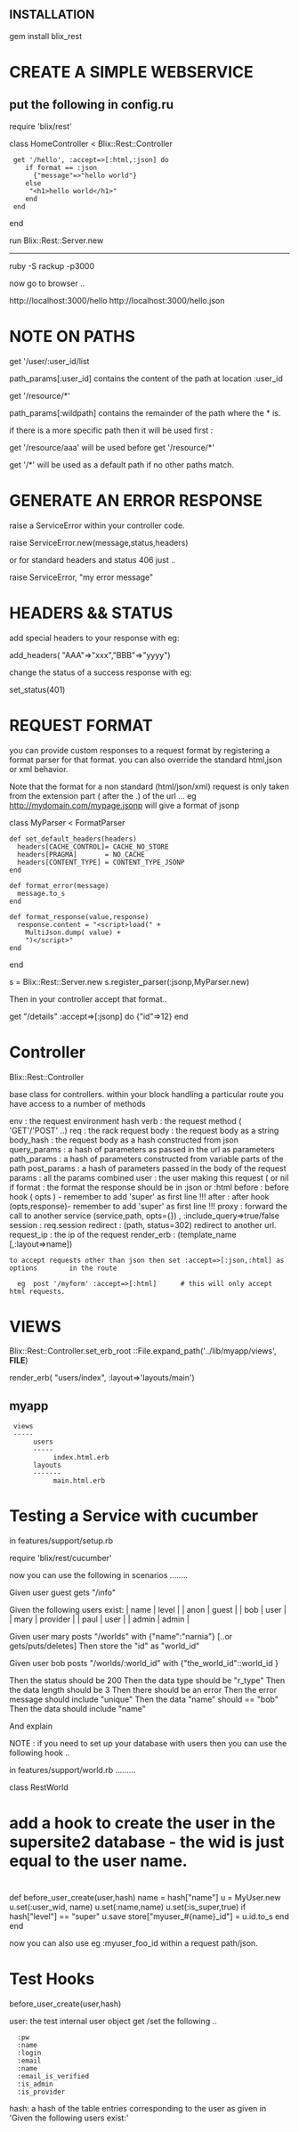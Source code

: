 INSTALLATION
------------------

gem install blix_rest

CREATE A SIMPLE WEBSERVICE 
===========================


put the following in config.ru
--------------------------------

require 'blix/rest'

class HomeController < Blix::Rest::Controller

     get '/hello', :accept=>[:html,:json] do
        if format == :json
          {"message"=>"hello world"}
        else
         "<h1>hello world</h1>"
        end
     end
end

run Blix::Rest::Server.new



-------------------------------
ruby -S rackup -p3000


now go to browser ..

http://localhost:3000/hello
http://localhost:3000/hello.json

NOTE ON PATHS
===================================================
get '/user/:user_id/list

path_params[:user_id] contains the content of the path at location :user_id

get '/resource/*'

path_params[:wildpath] contains the remainder of the path where the * is.

if there is a more specific path then it will be used first :

get '/resource/aaa' will be used before get '/resource/*'

get '/*' will be used as a default path if no other paths match.



GENERATE AN ERROR RESPONSE
===========================
raise a ServiceError within your controller code.

   raise ServiceError.new(message,status,headers)

or for standard headers and status 406 just ..

   raise ServiceError, "my error message" 

HEADERS && STATUS
=================

add special headers to your response with eg:
   
   add_headers( "AAA"=>"xxx","BBB"=>"yyyy")
   
change the status of a success response with eg:

   set_status(401) 

REQUEST FORMAT
==================

you can provide custom responses to a request format by registering a format parser
for that format. you can also override the standard html,json or xml behavior.

Note that the format for a non standard (html/json/xml) request is only taken from
the extension part ( after the .) of the url ... eg 
  http://mydomain.com/mypage.jsonp will give a format of jsonp

class MyParser < FormatParser
    
    def set_default_headers(headers)
      headers[CACHE_CONTROL]= CACHE_NO_STORE 
      headers[PRAGMA]       = NO_CACHE 
      headers[CONTENT_TYPE] = CONTENT_TYPE_JSONP
    end
    
    def format_error(message)
      message.to_s
    end
    
    def format_response(value,response)
      response.content = "<script>load(" +
        MultiJson.dump( value) +
        ")</script>"
    end
end


s = Blix::Rest::Server.new
s.register_parser(:jsonp,MyParser.new)

Then in your controller accept that format..

get "/details" :accept=>[:jsonp] do
    {"id"=>12}
end


Controller
===============
Blix::Rest::Controller  

 base class for controllers. within your block handling a particular route you
 have access to a number of methods

   env          : the request environment hash
   verb         : the request method ( 'GET'/'POST' ..)
   req          : the rack request
   body         : the request body as a string
   body_hash    : the request body as a hash constructed from json
   query_params : a hash of parameters as passed in the url as parameters
   path_params  : a hash of parameters constructed from variable parts of the path
   post_params  : a hash of parameters passed in the body of the request
   params       : all the params combined
   user         : the user making this request ( or nil if 
   format       : the format the response should be in :json or :html
   before       : before hook ( opts ) - remember to add 'super' as first line !!!
   after        : after hook (opts,response)- remember to add 'super' as first line !!!
   proxy        : forward the call to another service (service,path, opts={}) , :include_query=>true/false
   session      : req.session
   redirect     : (path, status=302) redirect to another url.
   request_ip   : the ip of the request
   render_erb   : (template_name [,:layout=>name])
  
  
    to accept requests other than json then set :accept=>[:json,:html] as options        in the route

      eg  post '/myform' :accept=>[:html]      # this will only accept html requests.
  
VIEWS
=======

Blix::Rest::Controller.set_erb_root ::File.expand_path('../lib/myapp/views',  __FILE__)

render_erb( "users/index", :layout=>'layouts/main')

myapp
-----
     views
     -----
          users
          -----
               index.html.erb
          layouts
          -------
               main.html.erb


Testing a Service with cucumber
=================================

in features/support/setup.rb

   require 'blix/rest/cucumber'
   

   
now you can use the following in scenarios ........

Given user guest gets "/info"

Given the following users exist:
      | name  | level |
      | anon  | guest |
      | bob   | user  |
      | mary  | provider  |
      | paul  | user  |
      | admin | admin |
      
Given user mary posts "/worlds" with {"name":"narnia"}    [..or gets/puts/deletes]
Then store the "id" as "world_id"  

Given user bob posts "/worlds/:world_id" with  {"the_world_id"::world_id }

Then the status should be 200
Then the data type should be "r_type"
Then the data length should be 3
Then there should be an error
Then the error message should include "unique"
Then the data "name" should == "bob"
Then the data should include "name"

And explain


NOTE : if you need to set up your database with users then you can use the following hook ..

in features/support/world.rb .........

class RestWorld
  
  # add a hook to create the user in the supersite2 database - the wid is just equal to the user name.
  #
  def before_user_create(user,hash)
    name = hash["name"]
    u = MyUser.new
    u.set(:user_wid, name)
    u.set(:name,name)
    u.set(:is_super,true) if hash["level"] == "super"
    u.save
    store["myuser_#{name}_id"] = u.id.to_s
  end
end

now you can also use eg  :myuser_foo_id within a request path/json.

Test Hooks
===============
before_user_create(user,hash)

  user: the test internal user object
     get /set the following ..

      :pw
      :name
      :login
      :email
      :name
      :email_is_verified 
      :is_admin
      :is_provider

  hash: a hash of the table entries corresponding to the user as given 
        in 'Given the following users exist:'


